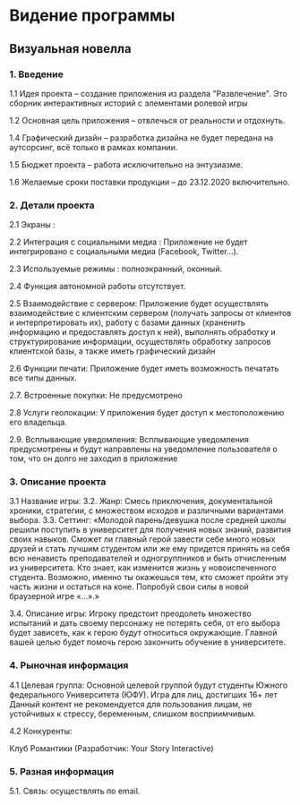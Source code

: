 # Видение программы
## Визуальная новелла
### 1. Введение 
1.1 Идея проекта – создание приложения из раздела "Развлечение". Это сборник интерактивных историй с элементами ролевой игры

1.2 Основная цель приложения – отвлечься от реальности и отдохнуть. 

1.4 Графический дизайн – разработка дизайна не будет передана на аутсорсинг, всё только в рамках компании.

1.5 Бюджет проекта – работа исключительно на энтузиазме.

1.6 Желаемые сроки поставки продукции – до 23.12.2020 включительно.

### 2. Детали проекта
2.1 Экраны : 

2.2 Интеграция с социальными медиа : Приложение не будет интегрировано с социальными медиа (Facebook, Twitter…).

2.3 Используемые режимы : полноэкранный, оконный.

2.4 Функция автономной работы отсутствует.

2.5 Взаимодействие с сервером: Приложение будет осуществлять взаимодействие с клиентским сервером (получать запросы от клиентов и интерпретировать их), работу с базами данных (храненить информацию и предоставлять доступ к ней), выполнять обработку и структурирование информации, осуществлять обработку запросов клиентской базы, а также иметь графический дизайн

2.6 Функции печати: Приложение будет иметь возможность печатать все типы данных.

2.7. Встроенные покупки: Не предусмотрено

2.8 Услуги геолокации: У приложения будет доступ к местоположению его владельца.

2.9. Всплывающие уведомления: Всплывающие уведомления предусмотрены и будут направлены на уведомление пользователя о том, что он долго не заходил в приложение

### 3. Описание проекта 
3.1 Название игры:
3.2. Жанр: Смесь приключения, документальной хроники, стратегии, с множеством
исходов и различными вариантами выбора.
3.3. Сеттинг: «Молодой парень/девушка после средней школы решили поступить в
университет для получения новых знаний, развития своих навыков. Сможет
ли главный герой завести себе много новых друзей и стать лучшим
студентом или же ему придется принять на себя всю ненависть
преподавателей и одногруппников и быть отчисленным из университета. Кто
знает, как изменится жизнь у новоиспеченного студента. Возможно, именно
ты окажешься тем, кто сможет пройти эту часть жизни и остаться на коне.
Попробуй свои силы в новой браузерной игре «…».»

3.4. Описание игры: Игроку предстоит преодолеть множество испытаний и дать своему
персонажу не потерять себя, от его выбора будет зависеть, как к герою будут
относиться окружающие. Главной вашей целью будет помочь герою
закончить обучение в университете.


### 4. Рыночная информация
4.1 Целевая группа: Основной целевой группой будут студенты Южного федерального Университета (ЮФУ). Игра для лиц, достигших 16+ лет
Данный контент не рекомендуется для пользования лицам, не устойчивых к
стрессу, беременным, слишком восприимчивым.

4.2 Конкуренты:

Клуб Романтики (Разработчик: Your Story Interactive)

### 5. Разная информация
5.1. Связь: осуществлять по email.
